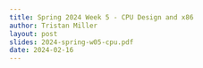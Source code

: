 ```yaml
---
title: Spring 2024 Week 5 - CPU Design and x86
author: Tristan Miller
layout: post
slides: 2024-spring-w05-cpu.pdf
date: 2024-02-16
---
```


